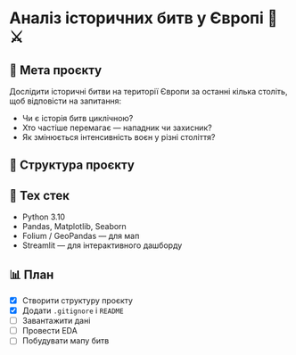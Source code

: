 # Аналіз історичних битв у Європі 🏰⚔️

## 📌 Мета проєкту

Дослідити історичні битви на території Європи за останні кілька століть,  
щоб відповісти на запитання:

- Чи є історія битв циклічною?
- Хто частіше перемагає — нападник чи захисник?
- Як змінюється інтенсивність воєн у різні століття?

## 📁 Структура проєкту

## 🔧 Тех стек

- Python 3.10
- Pandas, Matplotlib, Seaborn
- Folium / GeoPandas — для мап
- Streamlit — для інтерактивного дашборду

## 📊 План

- [x] Створити структуру проєкту
- [x] Додати `.gitignore` і `README`
- [ ] Завантажити дані
- [ ] Провести EDA
- [ ] Побудувати мапу битв
